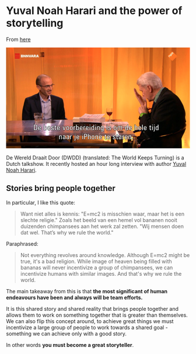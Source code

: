 # Yuval Noah Harari and the power of storytelling

From [here](https://www.nrc.nl/nieuws/2020/02/05/locomotief-harari-overweldigt-van-dis-en-zijn-kijkers-a3989316)

![](assets/2020-02-11_dwdd.png)

De Wereld Draait Door (DWDD) (translated: The World Keeps Turning) is a Dutch
talkshow. It recently hosted an hour long interview with author [Yuval Noah
Harari](https://en.wikipedia.org/wiki/Yuval_Noah_Harari).

## Stories bring people together

In particular, I like this quote:

>Want niet alles is kennis: "E=mc2 is misschien waar, maar het is een
slechte religie." Zoals het beeld van een hemel vol bananen nooit duizenden
chimpansees aan het werk zal zetten. "Wij mensen doen dat wel. That’s why we
rule the world."

Paraphrased: 

>Not everything revolves around knowledge. Although E=mc2 might be true, it's
a bad religion. While image of heaven being filled with bananas will never
incentivize a group of chimpansees, we can incentivize humans with similar
images. And that's why we rule the world.

The main takeaway from this is that **the most significant of human
endeavours have been and always will be team efforts.**

It is this shared story and shared reality that brings people together and
allows them to work on something together that is greater than themselves. We
can also flip this concept around, to achieve great things we must
incentivize a large group of people to work towards a shared goal - something
we can achieve only with a good story.

In other words **you must become a great storyteller**.
